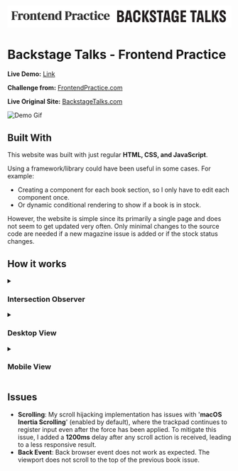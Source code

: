 ![Frontend Practice and BackStage Talks Logo](https://github.com/aladores/backstage-talks/blob/main/readme_assets/readme_banner.png)

# **Backstage Talks - Frontend Practice**
**Live Demo:** [Link](https://aladores.github.io/backstage-talks/)

**Challenge from:** [FrontendPractice.com](https://www.frontendpractice.com/projects/backstage-talks)

**Live Original Site:** [BackstageTalks.com](https://backstagetalks.com/)

![Demo Gif](https://github.com/aladores/backstage-talks/blob/main/readme_assets/demo-gif.gif)

## **Built With**
This website was built with just regular **HTML, CSS, and JavaScript**.

Using a framework/library could have been useful in some cases. For example:
- Creating a component for each book section, so I only have to edit each component once.
- Or dynamic conditional rendering to show if a book is in stock.

However, the website is simple since its primarily a single page and does not seem to get updated very often. Only minimal changes to the source code are needed if a new magazine issue is added or if the stock status changes.

## **How it works**
<details>
<summary> <h3>Intersection Observer</h3> </summary>
  
```javascript
function handleIntersection(entries, observer) {
  entries.forEach(entry => {
    if (entry.isIntersecting) {
      const bookId = entry.target.getAttribute("id");
      updateActiveId(bookId, bookLinks);
      changeBackgroundColor(bookId);
      }
    });
}

const observer = new IntersectionObserver(handleIntersection, {
  root: null,
  rootMargin: "0px",
  threshold: 0.5,
});

bookItems.forEach(section => {
  observer.observe(section);
});
```
- For each magazine issue a section is hardcoded with a unique ID in the HTML. With CSS, each section takes up the full height of the viewport.
- In JavaScript, the **Intersection Observer Web API** is used to determine which section is currently visible, specifically when 50 percent or more is visibile in the viewport.
```javascript
function updateActiveId(bookId, bookLinks) {
    //Update url
    history.pushState(null, null, `#${bookId}`);

    //Update active links
    bookLinks.forEach(function (link) {
        const bookLinkId = link.getAttribute("href").substring(1);
        if (bookLinkId === bookId) {
            link.classList.add("text-bold");
        }
        else {
            link.classList.remove("text-bold");
        }
    });

}
function changeBackgroundColor(bookId) {
    const bookColors = {
        "issue-7": "#FF608C",
        "issue-6": "#fff",
        "issue-5": "#00c1b5",
        "issue-4": "#ff651a",
        "issue-3": "#ffbe00",
        "issue-2": "#1d3fbb",
        "issue-1": "#e30512",
    };

    if (bookColors.hasOwnProperty(bookId)) {
        const backgroundColor = bookColors[bookId];
        document.body.style.backgroundColor = backgroundColor;
    }
}
```
- When a new section becomes visible, these actions occur:
  - The URL's status is updated with section ID.
  - The status of the current issue in the navigation list is changed to active.
  - The background color of the page body is set to the associated ID and color of the current section.
</details>
<details>
<summary> <h3>Desktop View</h3> </summary>
  
Desktop view if the viewport width is over **990px**.
```javascript
function handleScroll(mainContainer, maxLength) {
    if (!wheelEventHandler) {
        let isScrolling = false;
        wheelEventHandler = function (event) {
            if (!isScrolling) {
                isScrolling = true;
                const url = window.location.href.split("#");
                let currentId = (url[1].split("-")[1]);
                if (event.deltaY > 0 && parseInt(currentId) > 1) {
                    const bookElement = mainContainer.querySelector(`#issue-${parseInt(currentId) - 1}`);
                    moveToBook(bookElement);
                } else if (event.deltaY < 0 && parseInt(currentId) < maxLength) {
                    const bookElement = mainContainer.querySelector(`#issue-${parseInt(currentId) + 1}`);
                    moveToBook(bookElement);
                }

                setTimeout(function () {
                    isScrolling = false;
                }, 1200);
            }
        };
        window.addEventListener("wheel", wheelEventHandler);
    }
}
```
- **Scroll hijacking**, arrow keys, and anchor links are only available in desktop view.
  - When the user scrolls up or down or presses the up or down arrow keys, the ID of the current issue is read and parsed from the URL.
  - Using the current ID, the next or previous magazine element can be found and tell the browser which section to move too. Because it is a new section the **Intersection Observer** will detect the change, and updates will occur as described above.
  - Anchor links are also utilized to jump from one section to another.
</details>
<details>
<summary> <h3>Mobile View</h3> </summary>

Mobile view if the viewport width is under or equal to **990px**.
- In the mobile view. The **scroll hijacking** is removed and scrolling returns to default. The navigations links are hidden but no changes to the **Intersection Observer** is made.
- Both views support navigation directly from the url. For example. If the user enters a url "...backstage-talks/#issue-4". The page will automatically scroll to that issue.
</details>

## **Issues**
- **Scrolling**: My scroll hijacking implementation has issues with '**macOS Inertia Scrolling**' (enabled by default), where the trackpad continues to register input even after the force has been applied. To mitigate this issue, I added a **1200ms** delay after any scroll action is received, leading to a less responsive result.
- **Back Event**: Back browser event does not work as expected. The viewport does not scroll to the top of the previous book issue.

